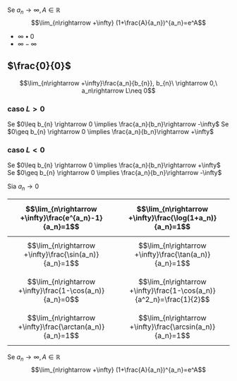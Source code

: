 
Se $a_n\rightarrow \infty, A\in \mathbb{R}$
$$\lim_{n\rightarrow +\infty} (1+\frac{A}{a_n})^{a_n}=e^A$$
- $\infty\bullet0$
- $\infty-\infty$
## $\frac{0}{0}$
$$\lim_{n\rightarrow +\infty}\frac{a_n}{b_{n}}, b_{n}\ \rightarrow 0,\ a_n\rightarrow L\neq 0$$
### caso $L > 0$
Se $0\leq b_{n} \rightarrow 0 \implies \frac{a_n}{b_n}\rightarrow -\infty$
Se $0\geq b_{n} \rightarrow 0 \implies \frac{a_n}{b_n}\rightarrow +\infty$
### caso $L < 0$
Se $0\leq b_{n} \rightarrow 0 \implies \frac{a_n}{b_n}\rightarrow +\infty$
Se $0\geq b_{n} \rightarrow 0 \implies \frac{a_n}{b_n}\rightarrow -\infty$

Sia $a_{n}\rightarrow 0$

| $$\lim_{n\rightarrow +\infty}\frac{e^{a_n}-1}{a_n}=1$$    | $$\lim_{n\rightarrow +\infty}\frac{\log(1+a_n)}{a_n}=1$$             |
| --------------------------------------------------------- | -------------------------------------------------------------------- |
| $$\lim_{n\rightarrow +\infty}\frac{\sin(a_n)}{a_n}=1$$    | $$\lim_{n\rightarrow +\infty}\frac{\tan(a_n)}{a_n}=1$$               |
| $$\lim_{n\rightarrow +\infty}\frac{1-\cos(a_n)}{a_n}=0$$  | $$\lim_{n\rightarrow +\infty}\frac{1-\cos(a_n)}{a^2_n}=\frac{1}{2}$$ |
| $$\lim_{n\rightarrow +\infty}\frac{\arctan(a_n)}{a_n}=1$$ | $$\lim_{n\rightarrow +\infty}\frac{\arcsin(a_n)}{a_n}=1$$            |
Se $a_n\rightarrow \infty, A\in \mathbb{R}$
$$\lim_{n\rightarrow +\infty} (1+\frac{A}{a_n})^{a_n}=e^A$$
